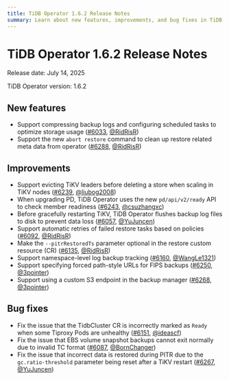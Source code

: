 ```yaml
---
title: TiDB Operator 1.6.2 Release Notes
summary: Learn about new features, improvements, and bug fixes in TiDB Operator 1.6.2.
---
```


# TiDB Operator 1.6.2 Release Notes

Release date: July 14, 2025

TiDB Operator version: 1.6.2

## New features

- Support compressing backup logs and configuring scheduled tasks to optimize storage usage ([#6033](https://github.com/pingcap/tidb-operator/pull/6033), [@RidRisR](https://github.com/RidRisR))
- Support the new `abort restore` command to clean up restore related meta data from operator  ([#6288](https://github.com/pingcap/tidb-operator/pull/6288), [@RidRisR](https://github.com/RidRisR))

## Improvements

- Support evicting TiKV leaders before deleting a store when scaling in TiKV nodes ([#6239](https://github.com/pingcap/tidb-operator/pull/6239), [@liubog2008](https://github.com/liubog2008))
- When upgrading PD, TiDB Operator uses the new `pd/api/v2/ready` API to check member readiness ([#6243](https://github.com/pingcap/tidb-operator/pull/6243), [@csuzhangxc](https://github.com/csuzhangxc))
- Before gracefully restarting TiKV, TiDB Operator flushes backup log files to disk to prevent data loss ([#6057](https://github.com/pingcap/tidb-operator/pull/6057), [@YuJuncen](https://github.com/YuJuncen))
- Support automatic retries of failed restore tasks based on policies ([#6092](https://github.com/pingcap/tidb-operator/pull/6092), [@RidRisR](https://github.com/RidRisR))
- Make the `--pitrRestoredTs` parameter optional in the restore custom resource (CR) ([#6135](https://github.com/pingcap/tidb-operator/pull/6135), [@RidRisR](https://github.com/RidRisR))
- Support namespace-level log backup tracking ([#6160](https://github.com/pingcap/tidb-operator/pull/6160), [@WangLe1321](https://github.com/WangLe1321))
- Support specifying forced path-style URLs for FIPS backups ([#6250](https://github.com/pingcap/tidb-operator/pull/6250), [@3pointer](https://github.com/3pointer))
- Support using a custom S3 endpoint in the backup manager ([#6268](https://github.com/pingcap/tidb-operator/pull/6268), [@3pointer](https://github.com/3pointer))

## Bug fixes

- Fix the issue that the TidbCluster CR is incorrectly marked as `Ready` when some Tiproxy Pods are unhealthy ([#6151](https://github.com/pingcap/tidb-operator/pull/6151), [@ideascf](https://github.com/ideascf))
- Fix the issue that EBS volume snapshot backups cannot exit normally due to invalid TC format ([#6087](https://github.com/pingcap/tidb-operator/pull/6087), [@BornChanger](https://github.com/BornChanger))
- Fix the issue that incorrect data is restored during PITR due to the `gc.ratio-threshold` parameter being reset after a TiKV restart ([#6267](https://github.com/pingcap/tidb-operator/pull/6267), [@YuJuncen](https://github.com/YuJuncen))
